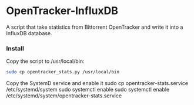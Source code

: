 # OpenTracker-InfluxDB

A script that take statistics from Bittorrent OpenTracker and write it into a InfluxDB database.

### Install
Copy the script to /usr/local/bin:

```bash
sudo cp opentracker_stats.py /usr/local/bin
```

Copy the SystemD service and enable it
sudo cp opentracker-stats.service /etc/systemd/system
sudo systemctl enable sudo systemctl enable /etc/systemd/system/opentracker-stats.service
